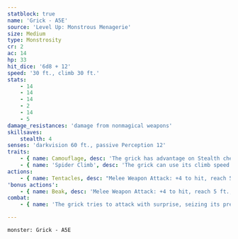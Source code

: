 ```yaml
---
statblock: true
name: 'Grick - A5E'
source: 'Level Up: Monstrous Menagerie'
size: Medium
type: Monstrosity
cr: 2
ac: 14
hp: 33
hit_dice: '6d8 + 12'
speed: '30 ft., climb 30 ft.'
stats:
    - 14
    - 14
    - 14
    - 2
    - 14
    - 5
damage_resistances: 'damage from nonmagical weapons'
skillsaves:
    stealth: 4
senses: 'darkvision 60 ft., passive Perception 12'
traits:
    - { name: Camouflage, desc: 'The grick has advantage on Stealth checks made to hide in rocky terrain.' }
    - { name: 'Spider Climb', desc: 'The grick can use its climb speed even on difficult surfaces and upside down on ceilings.' }
actions:
    - { name: Tentacles, desc: "Melee Weapon Attack: +4 to hit, reach 5 ft., one target. Hit: 9 (2d6 + 2) bludgeoning damage, and the target is grappled (escape DC 12). Until this grapple ends, the grick can't attack a different target with its tentacles." }
'bonus actions':
    - { name: Beak, desc: 'Melee Weapon Attack: +4 to hit, reach 5 ft., one creature grappled by the grick. Hit: 9 (2d6 + 2) piercing damage.' }
combat:
    - { name: 'The grick tries to attack with surprise, seizing its prey with its tentacles and attacking with its beak', desc: "It climbs to safety if it's bloodied and not grappling a creature." }

---
```

```statblock
monster: Grick - A5E
```

